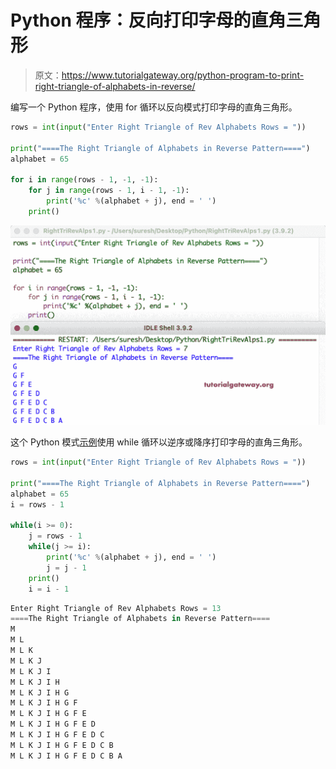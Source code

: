 # Python 程序：反向打印字母的直角三角形

> 原文：<https://www.tutorialgateway.org/python-program-to-print-right-triangle-of-alphabets-in-reverse/>

编写一个 Python 程序，使用 for 循环以反向模式打印字母的直角三角形。

```py
rows = int(input("Enter Right Triangle of Rev Alphabets Rows = "))

print("====The Right Triangle of Alphabets in Reverse Pattern====")
alphabet = 65

for i in range(rows - 1, -1, -1):
    for j in range(rows - 1, i - 1, -1):
        print('%c' %(alphabet + j), end = ' ')
    print()
```

![Python Program to Print Right Triangle of Alphabets in Reverse](img/4eced38ee814efca6e3ff6b4e17c17d8.png)

这个 Python 模式[示例](https://www.tutorialgateway.org/python-programming-examples/)使用 while 循环以逆序或降序打印字母的直角三角形。

```py
rows = int(input("Enter Right Triangle of Rev Alphabets Rows = "))

print("====The Right Triangle of Alphabets in Reverse Pattern====")
alphabet = 65
i = rows - 1

while(i >= 0):
    j = rows - 1
    while(j >= i):
        print('%c' %(alphabet + j), end = ' ')
        j = j - 1
    print()
    i = i - 1
```

```py
Enter Right Triangle of Rev Alphabets Rows = 13
====The Right Triangle of Alphabets in Reverse Pattern====
M 
M L 
M L K 
M L K J 
M L K J I 
M L K J I H 
M L K J I H G 
M L K J I H G F 
M L K J I H G F E 
M L K J I H G F E D 
M L K J I H G F E D C 
M L K J I H G F E D C B 
M L K J I H G F E D C B A 
```